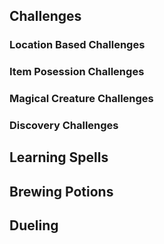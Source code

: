 ## Challenges

### Location Based Challenges

### Item Posession Challenges

### Magical Creature Challenges

### Discovery Challenges

## Learning Spells

## Brewing Potions

## Dueling